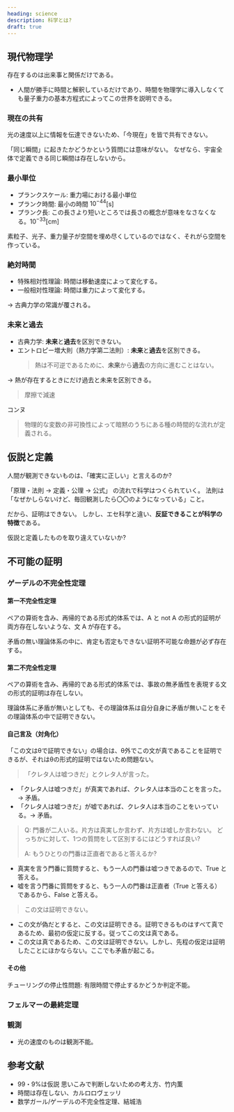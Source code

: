 ```yaml
---
heading: science
description: 科学とは?
draft: true
---
```


## 現代物理学

存在するのは出来事と関係だけである。

- 人間が勝手に時間と解釈しているだけであり、時間を物理学に導入しなくても量子重力の基本方程式によってこの世界を説明できる。

### 現在の共有

光の速度以上に情報を伝達できないため、「今現在」を皆で共有できない。

「同じ瞬間」に起きたかどうかという質問には意味がない。
なぜなら、宇宙全体で定義できる同じ瞬間は存在しないから。

### 最小単位

- プランクスケール: 重力場における最小単位
- プランク時間: 最小の時間 $10^{-44}$[s]
- プランク長: この長さより短いところでは長さの概念が意味をなさなくなる。$10^{-33}$[cm]

素粒子、光子、重力量子が空間を埋め尽くしているのではなく、それがら空間を作っている。

### 絶対時間

- 特殊相対性理論: 時間は移動速度によって変化する。
- 一般相対性理論: 時間は重力によって変化する。

→ 古典力学の常識が覆される。

### 未来と過去

- 古典力学: **未来**と**過去**を区別できない。
- エントロピー増大則（熱力学第二法則）: **未来**と**過去**を区別できる。
  > 熱は不可逆であるために、**未来**から**過去**の方向に進むことはない。

→ 熱が存在するときにだけ過去と未来を区別できる。

> 摩擦で減速

コンヌ

> 物理的な変数の非可換性によって暗黙のうちにある種の時間的な流れが定義される。

## 仮説と定義

人間が観測できないものは、「確実に正しい」と言えるのか?

「原理・法則 → 定義・公理 → 公式」 の流れで科学はつくられていく。
法則は「なぜかしらないけど、毎回観測したら〇〇のようになっている」こと。

だから、証明はできない。
しかし、エセ科学と違い、**反証できることが科学の特徴**である。

仮説と定義したものを取り違えていないか?

## 不可能の証明

### ゲーデルの不完全性定理

#### 第一不完全性定理

ペアの算術を含み、再帰的である形式的体系では、A と not A の形式的証明が両方存在しないような、文 A が存在する。

矛盾の無い理論体系の中に、肯定も否定もできない証明不可能な命題が必ず存在する。

#### 第二不完全性定理

ペアの算術を含み、再帰的である形式的体系では、事故の無矛盾性を表現する文の形式的証明は存在しない。

理論体系に矛盾が無いとしても、その理論体系は自分自身に矛盾が無いことをその理論体系の中で証明できない。

#### 自己言及（対角化）

「この文はθで証明できない」の場合は、θ外でこの文が真であることを証明できるが、それはθの形式的証明ではないため問題ない。

> 「クレタ人は嘘つきだ」とクレタ人が言った。

- 「クレタ人は嘘つきだ」が真実であれば、クレタ人は本当のことを言った。→ 矛盾。
- 「クレタ人は嘘つきだ」が嘘であれば、クレタ人は本当のことをいっている。→ 矛盾。

> Q: 門番が二人いる。片方は真実しか言わず、片方は嘘しか言わない。
> どっちかに対して、1つの質問をして区別するにはどうすれば良い?
>
> A: もうひとりの門番は正直者であると答えるか?

- 真実を言う門番に質問すると、もう一人の門番は嘘つきであるので、True と答える。
- 嘘を言う門番に質問をすると、もう一人の門番は正直者（True と答える）であるから、False と答える。

> この文は証明できない。

- この文が偽だとすると、この文は証明できる。証明できるものはすべて真であるため、最初の仮定に反する。従ってこの文は真である。
- この文は真であるため、この文は証明できない。しかし、先程の仮定は証明したことにほかならない。ここでも矛盾が起こる。

#### その他

チューリングの停止性問題: 有限時間で停止するかどうか判定不能。

### フェルマーの最終定理

### 観測

- 光の速度のものは観測不能。

## 参考文献

- 99・9%は仮説 思いこみで判断しないための考え方、竹内薫
- 時間は存在しない、カルロロヴェッリ
- 数学ガール/ゲーデルの不完全性定理、結城浩

